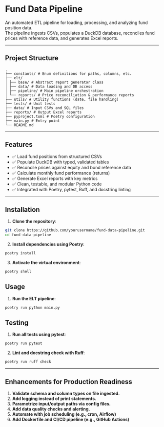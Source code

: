 # Fund Data Pipeline

An automated ETL pipeline for loading, processing, and analyzing fund position data.  
The pipeline ingests CSVs, populates a DuckDB database, reconciles fund prices with reference data, and generates Excel reports.

---

## Project Structure
```plaintext
.
├── constants/ # Enum definitions for paths, columns, etc.
├── elt/
│ ├── base/ # Abstract report generator class
│ ├── data/ # Data loading and DB access
│ ├── pipeline/ # Main pipeline orchestration
│ └── reports/ # Price reconciliation & performance reports
├── utils/ # Utility functions (date, file handling)
├── tests/ # Unit tests
├── data/ # Input CSVs and SQL files
├── reports/ # Output Excel reports
├── pyproject.toml # Poetry configuration
├── main.py # Entry point
└── README.md 
```

---

## Features

- ✅ Load fund positions from structured CSVs
- ✅ Populate DuckDB with typed, validated tables
- ✅ Reconcile prices against equity and bond reference data
- ✅ Calculate monthly fund performance (returns)
- ✅ Generate Excel reports with key metrics
- ✅ Clean, testable, and modular Python code
- ✅ Integrated with Poetry, pytest, Ruff, and docstring linting

---

## Installation
1. **Clone the repository**:

```bash
git clone https://github.com/yourusername/fund-data-pipeline.git
cd fund-data-pipeline
```

2. **Install dependencies using Poetry**:
```bash
poetry install
```

3. **Activate the virtual environment**:
```bash
poetry shell
```

## Usage
1. **Run the ELT pipeline**:
```bash
poetry run python main.py
```

## Testing
1. **Run all tests using pytest**:
```bash
poetry run pytest
```

2. **Lint and docstring check with Ruff**:
```bash
poetry run ruff check
```

---

## Enhancements for Production Readiness
1. **Validate schema and column types on file ingested.**
2. **Add logging instead of print statements.**
3. **Parametrize input/output paths via config files.**
4. **Add data quality checks and alerting.**
5. **Automate with job scheduling (e.g., cron, Airflow)**
6. **Add Dockerfile and CI/CD pipeline (e.g., GitHub Actions)**